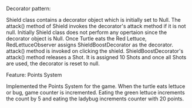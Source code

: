Decorator pattern:

Shield class contains a decorator object which is initially set to Null. The attack() method of Shield invokes the decorator's attack method if it is not null. Initially Shield class does not perform any opertaion since the decorator object is Null. Once Turtle eats the Red Lettuce, RedLettuceObserver assigns ShieldBoostDecorator as the decorator. attack() method is invoked on clicking the shield. ShieldBoostDecorator's attack() method releases a Shot. It is assigned 10 Shots and once all Shots are used, the decorator is reset to null.

Feature: Points System

Implemented the Points System for the game. When the turtle eats lettuce or bug, game counter is incremented. Eating the green lettuce increments the count by 5 and eating the ladybug increments counter with 20 points.
